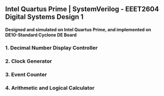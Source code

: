 ## Intel Quartus Prime | SystemVerilog - EEET2604 Digital Systems Design 1

#### Designed and simulated on Intel Quartus Prime, and implemented on DE10-Standard Cyclone DE Board

### 1. Decimal Number Display Controller

### 2. Clock Generator

### 3. Event Counter

### 4. Arithmetic and Logical Calculator
